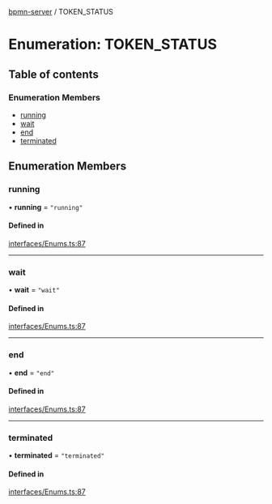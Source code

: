 [bpmn-server](../readme.md) / TOKEN\_STATUS

# Enumeration: TOKEN\_STATUS

## Table of contents

### Enumeration Members

- [running](TOKEN_STATUS.md#running)
- [wait](TOKEN_STATUS.md#wait)
- [end](TOKEN_STATUS.md#end)
- [terminated](TOKEN_STATUS.md#terminated)

## Enumeration Members

### running

• **running** = ``"running"``

#### Defined in

[interfaces/Enums.ts:87](https://github.com/bpmnServer/bpmn-server/blob/76c4fe0/src/interfaces/Enums.ts#L87)

___

### wait

• **wait** = ``"wait"``

#### Defined in

[interfaces/Enums.ts:87](https://github.com/bpmnServer/bpmn-server/blob/76c4fe0/src/interfaces/Enums.ts#L87)

___

### end

• **end** = ``"end"``

#### Defined in

[interfaces/Enums.ts:87](https://github.com/bpmnServer/bpmn-server/blob/76c4fe0/src/interfaces/Enums.ts#L87)

___

### terminated

• **terminated** = ``"terminated"``

#### Defined in

[interfaces/Enums.ts:87](https://github.com/bpmnServer/bpmn-server/blob/76c4fe0/src/interfaces/Enums.ts#L87)
